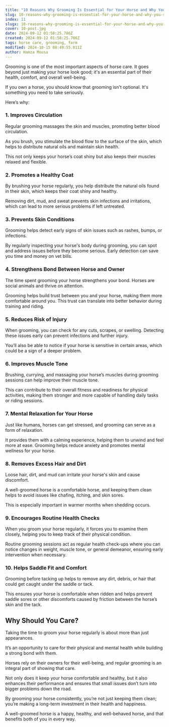 ```yaml
---
title: "10 Reasons Why Grooming Is Essential for Your Horse and Why You Should Care"
slug: 10-reasons-why-grooming-is-essential-for-your-horse-and-why-you-should-care
index: 11
slugx: 10-reasons-why-grooming-is-essential-for-your-horse-and-why-you-should-care
cover: 10-post.jpg
date: 2024-09-12 01:58:25.786Z
created: 2024-09-12 01:58:25.786Z
tags: horse care, grooming, farm
modified: 2024-10-15 08:49:55.811Z
author: Hamza Mousa
---
```


Grooming is one of the most important aspects of horse care. It goes beyond just making your horse look good; it's an essential part of their health, comfort, and overall well-being.



If you own a horse, you should know that grooming isn't optional. It's something you need to take seriously.

Here’s why:

### 1. Improves Circulation

Regular grooming massages the skin and muscles, promoting better blood circulation.



As you brush, you stimulate the blood flow to the surface of the skin, which helps to distribute natural oils and maintain skin health.



This not only keeps your horse’s coat shiny but also keeps their muscles relaxed and flexible.

### 2. Promotes a Healthy Coat

By brushing your horse regularly, you help distribute the natural oils found in their skin, which keeps their coat shiny and healthy.



Removing dirt, mud, and sweat prevents skin infections and irritations, which can lead to more serious problems if left untreated.

### 3. Prevents Skin Conditions

Grooming helps detect early signs of skin issues such as rashes, bumps, or infections.



By regularly inspecting your horse's body during grooming, you can spot and address issues before they become serious. Early detection can save you time and money on vet bills.

### 4. Strengthens Bond Between Horse and Owner

The time spent grooming your horse strengthens your bond. Horses are social animals and thrive on attention.



Grooming helps build trust between you and your horse, making them more comfortable around you. This trust can translate into better behavior during training and riding.

### 5. Reduces Risk of Injury

When grooming, you can check for any cuts, scrapes, or swelling. Detecting these issues early can prevent infections and further injury.



You’ll also be able to notice if your horse is sensitive in certain areas, which could be a sign of a deeper problem.

### 6. Improves Muscle Tone

Brushing, currying, and massaging your horse’s muscles during grooming sessions can help improve their muscle tone.

This can contribute to their overall fitness and readiness for physical activities, making them stronger and more capable of handling daily tasks or riding sessions.

### 7. Mental Relaxation for Your Horse

Just like humans, horses can get stressed, and grooming can serve as a form of relaxation.



It provides them with a calming experience, helping them to unwind and feel more at ease. Grooming helps reduce anxiety and promotes mental wellness for your horse.

### 8. Removes Excess Hair and Dirt

Loose hair, dirt, and mud can irritate your horse's skin and cause discomfort.



A well-groomed horse is a comfortable horse, and keeping them clean helps to avoid issues like chafing, itching, and skin sores. 



This is especially important in warmer months when shedding occurs.

### 9. Encourages Routine Health Checks

When you groom your horse regularly, it forces you to examine them closely, helping you to keep track of their physical condition.



Routine grooming sessions act as regular health check-ups where you can notice changes in weight, muscle tone, or general demeanor, ensuring early intervention when necessary.

### 10. Helps Saddle Fit and Comfort

Grooming before tacking up helps to remove any dirt, debris, or hair that could get caught under the saddle or tack.



This ensures your horse is comfortable when ridden and helps prevent saddle sores or other discomforts caused by friction between the horse’s skin and the tack.

## Why Should You Care?

Taking the time to groom your horse regularly is about more than just appearances.



It’s an opportunity to care for their physical and mental health while building a strong bond with them.



Horses rely on their owners for their well-being, and regular grooming is an integral part of showing that care.



Not only does it keep your horse comfortable and healthy, but it also enhances their performance and ensures that small issues don’t turn into bigger problems down the road.



By grooming your horse consistently, you’re not just keeping them clean; you’re making a long-term investment in their health and happiness.



A well-groomed horse is a happy, healthy, and well-behaved horse, and that benefits both of you in every way.